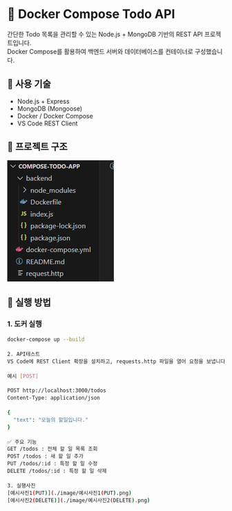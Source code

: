 # 🐳 Docker Compose Todo API

간단한 Todo 목록을 관리할 수 있는 Node.js + MongoDB 기반의 REST API 프로젝트입니다.  
Docker Compose를 활용하여 백엔드 서버와 데이터베이스를 컨테이너로 구성했습니다.

## 🧰 사용 기술

- Node.js + Express
- MongoDB (Mongoose)
- Docker / Docker Compose
- VS Code REST Client

## 📁 프로젝트 구조
![프로젝트구조](./image/프로젝트%20구조.png)


## 🚀 실행 방법

### 1. 도커 실행
```bash
docker-compose up --build

2. API테스트
VS Code에 REST Client 확장을 설치하고, requests.http 파일을 열어 요청을 보냅니다.

예시 [POST]

POST http://localhost:3000/todos
Content-Type: application/json

{
  "text": "오늘의 할일입니다."
}

✅ 주요 기능
GET /todos : 전체 할 일 목록 조회
POST /todos : 새 할 일 추가
PUT /todos/:id : 특정 할 일 수정
DELETE /todos/:id : 특정 할 일 삭제

3. 실행사진
[예시사진1(PUT)](./image/예시사진1(PUT).png)
[예시사진2(DELETE)](./image/예시사진2(DELETE).png)